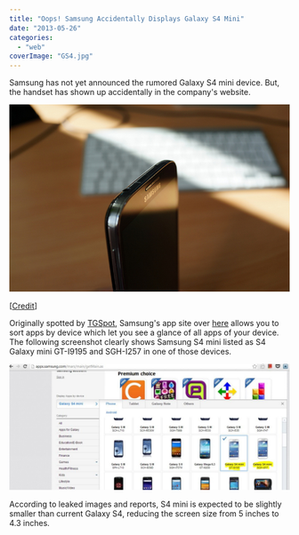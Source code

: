 ```yaml
---
title: "Oops! Samsung Accidentally Displays Galaxy S4 Mini"
date: "2013-05-26"
categories: 
  - "web"
coverImage: "GS4.jpg"
---
```


Samsung has not yet announced the rumored Galaxy S4 mini device. But, the handset has shown up accidentally in the company's website.

[![GS4](images/GS4.jpg)](http://iCosmoGeek.com/wp-content/uploads/2013/05/GS4.jpg)

\[[Credit](http://www.flickr.com/photos/janitors/8678233980/sizes/c/)\]

Originally spotted by [TGSpot](http://www.tgspot.co.il/galaxy-s4-mini-pop-up-in-samsung-apps-website/), Samsung's app site over [here](http://apps.samsung.com/mars/main/getMain.as) allows you to sort apps by device which let you see a glance of all apps of your device. The following screenshot clearly shows Samsung S4 mini listed as S4 Galaxy mini GT-I9195 and SGH-I257 in one of those devices.

[![Galaxy S4 Mini ](images/Capture1-1024x462.jpg)](http://iCosmoGeek.com/wp-content/uploads/2013/05/Capture1.jpg)

According to leaked images and reports, S4 mini is expected to be slightly smaller than current Galaxy S4, reducing the screen size from 5 inches to 4.3 inches.
